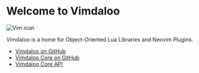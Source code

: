 # Welcome to Vimdaloo

![Vim icon](/img/vimdaloo-icon_200x200.png)

Vimdaloo is a home for Object-Oriented Lua Libraries and Neovim Plugins.

* [Vimdaloo on GitHub](https://github.com/vimdaloo)
* [Vimdaloo Core on GitHub](https://github.com/vimdaloo/vimdaloo-core)
* [Vimdaloo Core API](/api)
